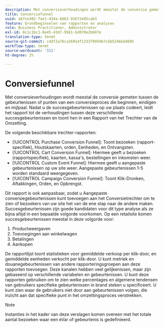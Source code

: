 ```yaml
---
description: Met conversieverhoudingen wordt meestal de conversie gemeten tussen de gebeurtenissen of punten van een conversieproces die beginnen, eindigen en mijlpaal. Nadat u de succesgebeurtenissen op uw plaats codeert, leidt het rapport tot de verhoudingen tussen deze verschillende succesgebeurtenissen en toont hen in een Rapport van het Trechter van de Omzetting.
title: Conversiefunnel
uuid: a67ce302-fae1-434a-b662-91672e85cab3
feature: Grondbeginselen van rapporten en analyses
role: Business Practitioner, Administrator
exl-id: 8c1c1bc1-0e45-43d7-9581-bd070e2b687e
translation-type: tm+mt
source-git-commit: cddf2a76ca36914f133379959b7cbb5246bdd695
workflow-type: tm+mt
source-wordcount: '311'
ht-degree: 2%

---
```


# Conversiefunnel

Met conversieverhoudingen wordt meestal de conversie gemeten tussen de gebeurtenissen of punten van een conversieproces die beginnen, eindigen en mijlpaal. Nadat u de succesgebeurtenissen op uw plaats codeert, leidt het rapport tot de verhoudingen tussen deze verschillende succesgebeurtenissen en toont hen in een Rapport van het Trechter van de Omzetting.

De volgende beschikbare trechter-rapporten:

* [!UICONTROL Purchase Conversion Funnel]: Toont bezoeken (rapport-specifiek), Houtskaarten, orden, Eenheden, en Ontvangsten.
* [!UICONTROL Cart Conversion Funnel]: Hiermee geeft u bezoeken (rapportspecifiek), kaarten, kassa&#39;s, bestellingen en inkomsten weer.
* [!UICONTROL Custom Event Funnel]: Hiermee geeft u aangepaste gebeurtenissen op uw site weer. Aangepaste gebeurtenissen 1-5 worden standaard weergegeven.
* [!UICONTROL Campaign Conversion Funnel]: Toont Klik-Dronken, Aftakkingen, Orden, en Opbrengst.

Dit rapport is ook aanpasbaar, zodat u Aangepaste conversiegebeurtenissen kunt toevoegen aan het Conversietrechter om te zien of bezoekers van uw site het van de ene stap naar de andere maken. Succesgebeurtenissen zijn goede kandidaten voor dit type analyse als ze bijna altijd in een bepaalde volgorde voorkomen. Op een retailsite komen succesgebeurtenissen meestal in deze volgorde voor:

1. Productweergaven
2. Toevoegingen aan winkelwagen
3. Betalingen
4. Aankopen

De rapportlijst toont statistieken voor gemiddelde verkoop per klik-door, en gemiddelde eenheden verkocht per klik-door. U kunt metriek en douanegebeurtenissen van andere rapporteringsgroepen aan deze rapporten toevoegen. Deze kanalen hebben veel gelijkenissen, maar zijn gebaseerd op verschillende variabelen en gebeurtenissen. U kunt deze rapporten gebruiken om te zien welke percentages en algemene tendensen van gebruikers specifieke gebeurtenissen in brand steken u specificeert. U kunt zien waar de gebruikers niet door aan gebeurtenissen volgen, die inzicht aan dat specifieke punt in het omzettingsproces verstrekken.

>[!NOTE]
>
>Instanties in het kader van deze verslagen komen overeen met het totale aantal bezoeken waar een eVar of gebeurtenis is gedefinieerd.
